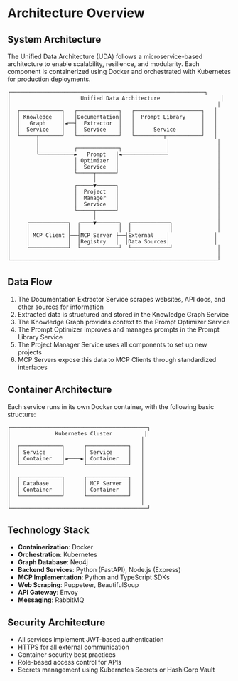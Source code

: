 # Architecture Overview

## System Architecture

The Unified Data Architecture (UDA) follows a microservice-based architecture to enable scalability, resilience, and modularity. Each component is containerized using Docker and orchestrated with Kubernetes for production deployments.

```
┌─────────────────────────────────────────────────────────────┐
│                      Unified Data Architecture                   │
│                                                                 │
│  ┌─────────────┐   ┌─────────────┐   ┌─────────────────────┐   │
│  │ Knowledge   │   │Documentation│   │  Prompt Library     │   │
│  │   Graph     │◄──┤  Extractor  │   │                     │   │
│  │  Service    │   │  Service    │   │      Service        │   │
│  └─────┬───────┘   └─────────────┘   └─────────┬───────────┘   │
│        │                                        │               │
│        │           ┌─────────────┐              │               │
│        └───────────►   Prompt   │◄──────────────┘               │
│                    │ Optimizer  │                               │
│                    │  Service   │                               │
│                    └─────┬──────┘                               │
│                          │                                      │
│                    ┌─────▼──────┐                               │
│                    │  Project   │                               │
│                    │  Manager   │                               │
│                    │  Service   │                               │
│                    └─────┬──────┘                               │
│                          │                                      │
│     ┌────────────┐  ┌────▼───────┐  ┌────────────┐              │
│     │            │  │            │  │            │              │
│     │ MCP Client ├──┤MCP Server ├──┤External    │              │
│     │            │  │Registry   │  │Data Sources│              │
│     └────────────┘  └────────────┘  └────────────┘              │
│                                                                 │
└─────────────────────────────────────────────────────────────────┘
```

## Data Flow

1. The Documentation Extractor Service scrapes websites, API docs, and other sources for information
2. Extracted data is structured and stored in the Knowledge Graph Service
3. The Knowledge Graph provides context to the Prompt Optimizer Service
4. The Prompt Optimizer improves and manages prompts in the Prompt Library Service
5. The Project Manager Service uses all components to set up new projects
6. MCP Servers expose this data to MCP Clients through standardized interfaces

## Container Architecture

Each service runs in its own Docker container, with the following basic structure:

```
┌───────────────────────────────────────────┐
│              Kubernetes Cluster          │
│                                         │
│  ┌─────────────┐      ┌─────────────┐   │
│  │ Service     │      │ Service     │   │
│  │ Container   │◄────►│ Container   │   │
│  └─────────────┘      └─────────────┘   │
│                                         │
│  ┌─────────────┐      ┌─────────────┐   │
│  │ Database    │      │ MCP Server  │   │
│  │ Container   │      │ Container   │   │
│  └─────────────┘      └─────────────┘   │
│                                         │
└───────────────────────────────────────────┘
```

## Technology Stack

- **Containerization**: Docker
- **Orchestration**: Kubernetes
- **Graph Database**: Neo4j
- **Backend Services**: Python (FastAPI), Node.js (Express)
- **MCP Implementation**: Python and TypeScript SDKs
- **Web Scraping**: Puppeteer, BeautifulSoup
- **API Gateway**: Envoy
- **Messaging**: RabbitMQ

## Security Architecture

- All services implement JWT-based authentication
- HTTPS for all external communication
- Container security best practices
- Role-based access control for APIs
- Secrets management using Kubernetes Secrets or HashiCorp Vault